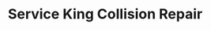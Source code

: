 ---
title: "Service King Collision Repair"
url: /gilbert/service-king-collision-repair-west-elliot-road/
shop: Autowerkstatt
---